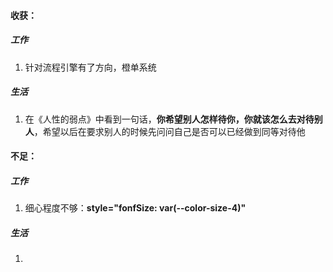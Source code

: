 #### 收获：

##### 工作

1. 针对流程引擎有了方向，橙单系统

##### 生活

1. 在《人性的弱点》中看到一句话，**你希望别人怎样待你，你就该怎么去对待别人**，希望以后在要求别人的时候先问问自己是否可以已经做到同等对待他

#### 不足：

##### 工作

1. 细心程度不够：**style="fonfSize: var(--color-size-4)"**

##### 生活

1. 